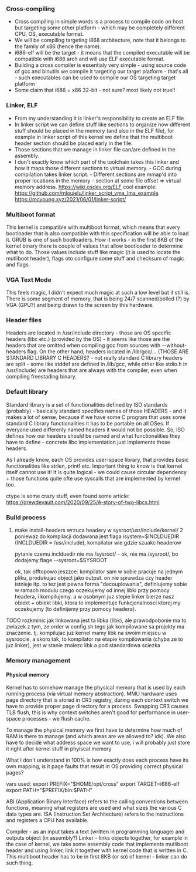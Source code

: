 ### Cross-compiling

- Cross compiling in simple words is a process to compile code on host but targeting some other platform - which 
may be completely different CPU, OS, executable format.
- We will be compiling targeting i868 architecture, note that it belongs to the family of x86 (hence the name).
- i686-elf will be the target - it means that the compiled executable will be compatible with i686 arch and
will use ELF executable format.
- Building a cross compiler is essentialy very simple - using source code of gcc and binutils we compile it
targeting our target platform - that's all - such executables can be used to compile our OS targeting target platform
- Some claim that i686 = x86 32-bit - not sure? most likely not true!!

### Linker, ELF

- From my understanding it is linker's responsibility to create an ELF file
- In linker script we can define stuff like sections to organize how different stuff should be placed in the memory (and also in the ELF file), for example in linker script of this kernel we define that the multiboot header section should be placed early in the file.
- Those sections that we manage in linker file can/are defined in the assembly.
- I don't exactly know which part of the toolchain takes this linker and how it maps those different sections to virtual memory. 
        - GCC during compilation takes linker script.
        - Different sections are mmap'd into proper locations in the memory - section at some file offset => virtual memory address.
        https://wiki.osdev.org/ELF
        cool example: https://github.com/mlouielu/linker_script_vma_lma_example
        https://mcyoung.xyz/2021/06/01/linker-script/

### Multiboot format

This kernel is compatible with multiboot format, which means that every bootloader that is also compatible with this specification will be able to load it.
GRUB is one of such bootloaders.
How it works - in the first 8KB of the kernel binary there is couple of values that allow bootloader to determine what to do.
Those values include stuff like magic (it is used to locate the mutliboot header), flags oto configure some stuff and checksum of magic and flags.

### VGA Text Mode

This feels magic, I didn't expect much magic at such a low level but it still is.
There is some segment of memory, that is being 24/7 scanned/polled (?) by VGA (GPU?) and being drawn to the screen by this hardware.

### Header files

Headers are located in /usr/include directory - those are OS specific headers (libc etc.) (provided by the OS) - it seems like those are the headers that are omitted when compiling
gcc from sources with --without-headers flag. On the other hand, headers located in /lib/gcc/... (THOSE ARE STANDARD LIBRARY C HEADERS? - not really standard C library headers are split - some like stddef are defined in /lib/gcc, while other like stdio.h in /usr/include) are headers that are always with the compiler, even when compiling
freestading binary.

### Default library

Standard library is a set of functionalities defined by ISO standards (probably) - basically standard specifies names of those HEADERS - and it makes a lot of sense,
because if we have some C program that uses some standard C library functionalities it has to be portable on all OSes. If everyone used differenly named headers
it would not be possible.
So, ISO defines how our headers should be named and what functionalities they have to define - concrete libc implementation just implements those headers.

As I already know, each OS provides user-space library, that provides basic functionalities like strlen, printf etc.
Important thing to know is that kernel itself cannot use it! It is quite logical - we could cause circular dependency + those functions
quite ofte use syscalls that are implemented by kernel too.

ctype is some crazy stuff, even found some article: https://drewdevault.com/2020/09/25/A-story-of-two-libcs.html


### Build process

 1. make install-headers wrzuca headery w sysroot/usr/include/kernel/
 2 poniewaz do kompilacji dodawana jest flaga isystem=$INCLDUEDIR (INCLDUEDIR = /usr/include), kompilator wie gdzie szuakc headerow

     pytanie czemu inclduedir nie ma /sysroot/ - ok, nie ma /sysroot/, bo dodajemy flage --sysroot=$SYSROOT

     ok, tak offtopowo jeszzce: kompilator sam w sobie pracuje na jednym pliku, produkujac object jako output.
     on nie sprawdza czy header istnieje itp. to tez jest pewna forma "decouplowania",
     definiujemy sobie w ramach modulu czego oczekujemy od innej libki przy pomocy headera, i kompilujemy.
     a w osobnym juz stepie linker bierze nasz obiekt + obiekt libki, ktora to implementuje funkcjonalnosci ktorej my oczekujemy (to definijemy przy pomocy headera).


TODO rozkminic jak linkowana jest ta libka (libk), ale prawodpobonie ma to zwiazek z tym,
ze order w config.sh tego jak kompilowane sa projekty ma znaczenie.
tj. kompilujac juz kernel mamy libk na swoim miejscu w sysroocie, a skoro tak, to kompilator na etapie kompilowania (chyba ze to juz linker), jest w stanie znalezc libk.a pod standardowa sciezka


### Memory management

#### Physical memory

Kernel has to somehow manage the physical memory that is used by each running process (via virtual memory abstraction).
MMU hardware uses page directory that is stored in CR3 registry, during each context switch we have to provide proper page directory for a process.
Swapping CR3 causes TLB flush, this is why context switches aren't good for performance in user-space processes - we flush cache.

To manage the physical memory we first have to determine how much of RAM is there to manage (and which areas are we allowed to? idk).
We also have to decide what address space we want to use, i will probably just store it right after kernel stuff in phyiscal memory

What I don't understand in 100% is how exactly does each process have its own mapping, is it page faults that result in OS providing correct physical pages?


vars used:
export PREFIX="$HOME/opt/cross"
export TARGET=i686-elf
export PATH="$PREFIX/bin:$PATH"

ABI (Application Binary Interface) refers to the calling conventions between functions, meaning what registers are used and what sizes the various C data types are. ISA (Instruction Set Architecture) refers to the instructions and registers a CPU has available.

Compiler - as an input takes a text (written in programming language) and outputs object (in assembly?)
Linker - links objects together, for example in the case of kernel, we take some assembly code that implements mutliboot header and using linker, link it together with kernel code that is written in C.
This multiboot header has to be in first 8KB (or so) of kernel - linker can do such thing.
